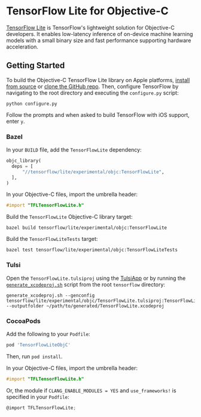 # TensorFlow Lite for Objective-C

[TensorFlow Lite](https://www.tensorflow.org/lite/) is TensorFlow's lightweight
solution for Objective-C developers. It enables low-latency inference of
on-device machine learning models with a small binary size and fast performance
supporting hardware acceleration.

## Getting Started

To build the Objective-C TensorFlow Lite library on Apple platforms,
[install from source](https://www.tensorflow.org/install/source#setup_for_linux_and_macos)
or [clone the GitHub repo](https://github.com/tensorflow/tensorflow).
Then, configure TensorFlow by navigating to the root directory and executing the
`configure.py` script:

```shell
python configure.py
```

Follow the prompts and when asked to build TensorFlow with iOS support, enter `y`.

### Bazel

In your `BUILD` file, add the `TensorFlowLite` dependency:

```python
objc_library(
  deps = [
      "//tensorflow/lite/experimental/objc:TensorFlowLite",
  ],
)
```

In your Objective-C files, import the umbrella header:

```objectivec
#import "TFLTensorFlowLite.h"
```

Build the `TensorFlowLite` Objective-C library target:

```shell
bazel build tensorflow/lite/experimental/objc:TensorFlowLite
```

Build the `TensorFlowLiteTests` target:

```shell
bazel test tensorflow/lite/experimental/objc:TensorFlowLiteTests
```

### Tulsi

Open the `TensorFlowLite.tulsiproj` using the
[TulsiApp](https://github.com/bazelbuild/tulsi) or by running the
[`generate_xcodeproj.sh`](https://github.com/bazelbuild/tulsi/blob/master/src/tools/generate_xcodeproj.sh)
script from the root `tensorflow` directory:

```shell
generate_xcodeproj.sh --genconfig tensorflow/lite/experimental/objc/TensorFlowLite.tulsiproj:TensorFlowLite --outputfolder ~/path/to/generated/TensorFlowLite.xcodeproj
```

### CocoaPods

Add the following to your `Podfile`:

```ruby
pod 'TensorFlowLiteObjC'
```

Then, run `pod install`.

In your Objective-C files, import the umbrella header:

```objectivec
#import "TFLTensorFlowLite.h"
```

Or, the module if `CLANG_ENABLE_MODULES = YES` and `use_frameworks!` is
specified in your `Podfile`:

```objectivec
@import TFLTensorFlowLite;
```
